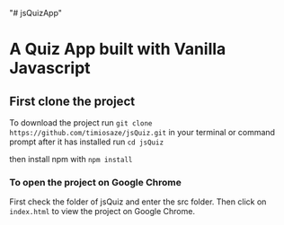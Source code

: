 "# jsQuizApp" 
# A Quiz App built with Vanilla Javascript
## First clone the project 
To download the project run
`git clone https://github.com/timiosaze/jsQuiz.git` in your terminal or command prompt
after it has installed run `cd jsQuiz`

then install npm with `npm install`


### To open the project on Google Chrome
First check the folder of jsQuiz and enter the src folder. Then click on `index.html` to view the project on Google Chrome.